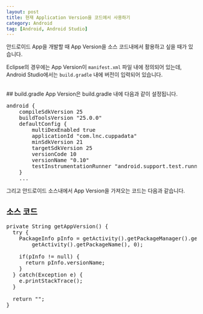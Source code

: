 ```yaml
---
layout: post
title: 현재 Application Version을 코드에서 사용하기
category: Android
tag: [Android, Android Studio]
---
```


안드로이드 App을 개발할 때 App Version을 소스 코드내에서 활용하고 싶을 때가 있습니다.

Eclipse의 경우에는 App Version이 `manifest.xml` 파일 내에 정의되어 있는데,
Android Studio에서는 `build.gradle` 내에 버전이 입력되어 있습니다.

<br>
## build.gradle
App Version은 build.gradle 내에 다음과 같이 설정됩니다.
<pre class="prettyprint">android {
    compileSdkVersion 25
    buildToolsVersion "25.0.0"
    defaultConfig {
        multiDexEnabled true
        applicationId "com.lnc.cuppadata"
        minSdkVersion 21
        targetSdkVersion 25
        versionCode 10
        versionName "0.10"
        testInstrumentationRunner "android.support.test.runner.AndroidJUnitRunner"
    }
    ...</pre>
<br.

그리고 안드로이드 소스내에서 App Version을 가져오는 코드는 다음과 같습니다.
## 소스 코드
<pre class="prettyprint">private String getAppVersion() {
  try {
    PackageInfo pInfo = getActivity().getPackageManager().getPackageInfo(
        getActivity().getPackageName(), 0);

    if(pInfo != null) {
      return pInfo.versionName;
    }
  } catch(Exception e) {
    e.printStackTrace();
  }

  return "";
}</pre>
